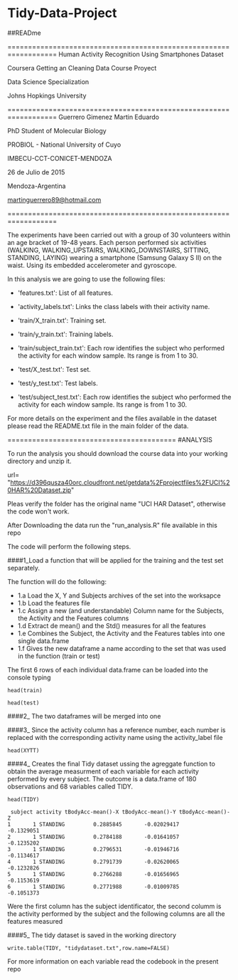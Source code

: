 # Tidy-Data-Project

##READme

==================================================================
Human Activity Recognition Using Smartphones Dataset

Coursera Getting an Cleaning Data Course Proyect

Data Science Specialization

Johns Hopkings University

==================================================================
Guerrero Gimenez Martin Eduardo

PhD Student of Molecular Biology

PROBIOL - National University of Cuyo

IMBECU-CCT-CONICET-MENDOZA

26 de Julio de 2015

Mendoza-Argentina

martinguerrero89@hotmail.com

==================================================================

The experiments have been carried out with a group of 30 volunteers within an age bracket of 19-48 years. Each person performed six activities (WALKING, WALKING_UPSTAIRS, WALKING_DOWNSTAIRS, SITTING, STANDING, LAYING) wearing a smartphone (Samsung Galaxy S II) on the waist. Using its embedded accelerometer and gyroscope.

In this analysis we are going to use the following files:

- 'features.txt': List of all features.

- 'activity_labels.txt': Links the class labels with their activity name.

- 'train/X_train.txt': Training set.

- 'train/y_train.txt': Training labels.

- 'train/subject_train.txt': Each row identifies the subject who performed the activity for each window sample. Its range is from 1 to 30. 

- 'test/X_test.txt': Test set.

- 'test/y_test.txt': Test labels.

- 'test/subject_test.txt': Each row identifies the subject who performed the activity for each window sample. Its range is from 1 to 30. 


For more details on the experiment and the files available in the dataset please read the README.txt file in the main folder of the data. 


=========================================
#ANALYSIS

To run the analysis you should download the course data into your working directory and unzip it.

url= "https://d396qusza40orc.cloudfront.net/getdata%2Fprojectfiles%2FUCI%20HAR%20Dataset.zip"

Pleas verify the folder has the original name "UCI HAR Dataset", otherwise the code won't work.

After Downloading the data run the "run_analysis.R" file available in this repo

The code will perform the following steps.

####1_Load a function that will be applied for the training and the test set separately.
 
The function will do the following:

  - 1.a Load the X, Y and Subjects archives of the set into the worksapce
  - 1.b Load the features file
  - 1.c Assign a new (and understandable) Column name for the Subjects, the Activity and the Features columns
  - 1.d Extract de mean() and the Std() measures for all the features
  - 1.e Combines the Subject, the Activity and the Features tables into one single data.frame
  - 1.f Gives the new dataframe a name according to the set that was used in the function (train or test)

The first 6 rows of each individual data.frame can be loaded into the console typing
```
head(train)

head(test)
```

####2_ The two dataframes will be merged into one

####3_ Since the activity column has a reference number, each number is replaced with the corresponding activity name using the activity_label file
```
head(XYTT)
```
####4_ Creates the final Tidy dataset ussing the agreggate function to obtain the average measurment of each variable for each activity performed by every subject.
The outcome is a data.frame of 180 observations and 68 variables called TIDY.
```
head(TIDY)
```
```
 subject activity tBodyAcc-mean()-X tBodyAcc-mean()-Y tBodyAcc-mean()-Z
1       1 STANDING         0.2885845       -0.02029417        -0.1329051
2       1 STANDING         0.2784188       -0.01641057        -0.1235202
3       1 STANDING         0.2796531       -0.01946716        -0.1134617
4       1 STANDING         0.2791739       -0.02620065        -0.1232826
5       1 STANDING         0.2766288       -0.01656965        -0.1153619
6       1 STANDING         0.2771988       -0.01009785        -0.1051373
```
Were the first column has the subject identificator, the second columm is the activity performed by the subject and the following columns are all the features measured

####5_ The tidy dataset is saved in the working directory
```
write.table(TIDY, "tidydataset.txt",row.name=FALSE) 
```

For more information on each variable read the codebook in the present repo





